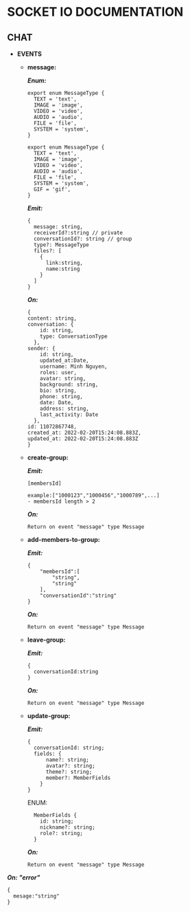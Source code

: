 # SOCKET IO DOCUMENTATION

## CHAT

- **EVENTS**

  - **message:**

    **_Enum:_**

    ```
    export enum MessageType {
      TEXT = 'text',
      IMAGE = 'image',
      VIDEO = 'video',
      AUDIO = 'audio',
      FILE = 'file',
      SYSTEM = 'system',
    }
    ```

    ```
    export enum MessageType {
      TEXT = 'text',
      IMAGE = 'image',
      VIDEO = 'video',
      AUDIO = 'audio',
      FILE = 'file',
      SYSTEM = 'system',
      GIF = 'gif',
    }
    ```

    **_Emit:_**

    ```
    {
      message: string,
      receiverId?:string // private
      conversationId?: string // group
      type?: MessageType
      files?: [
        {
          link:string,
          name:string
        }
      ]
    }
    ```

    **_On:_**

    ```
    {
    content: string,
    conversation: {
        id: string,
        type: ConversationType
      },
    sender: {
        id: string,
        updated_at:Date,
        username: Minh Nguyen,
        roles: user,
        avatar: string,
        background: string,
        bio: string,
        phone: string,
        date: Date,
        address: string,
        last_activity: Date
      },
    id: 11072867748,
    created_at: 2022-02-20T15:24:08.883Z,
    updated_at: 2022-02-20T15:24:08.883Z
    }
    ```

  - **create-group:**

    **_Emit:_**

    ```
    [membersId]

    example:["1000123","1000456","1000789",...]
    - membersId length > 2
    ```

    **_On:_**

    ```
    Return on event "message" type Message
    ```

  - **add-members-to-group:**

    **_Emit:_**

    ```
    {
        "membersId":[
            "string",
            "string"
        ],
        "conversationId":"string"
    }
    ```

    **_On:_**

    ```
    Return on event "message" type Message
    ```

  - **leave-group:**

    **_Emit:_**

    ```
    {
      conversationId:string
    }
    ```

    **_On:_**

    ```
    Return on event "message" type Message
    ```

  - **update-group:**

    **_Emit:_**

    ```
    {
      conversationId: string;
      fields: {
          name?: string;
          avatar?: string;
          theme?: string;
          member?: MemberFields
        }
    }
    ```

    ENUM:

    ```
      MemberFields {
        id: string;
        nickname?: string;
        role?: string;
      }
    ```

    **_On:_**

    ```
    Return on event "message" type Message
    ```

**_On: "error"_**

```
{
  mesage:"string"
}
```
